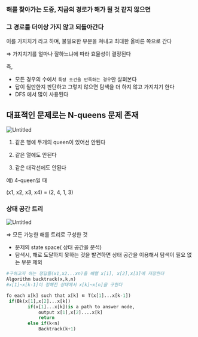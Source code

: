 ### 해를 찾아가는 도중, 지금의 경로가 해가 될 것 같지 않으면

### 그 경로를 더이상 가지 않고 되돌아간다

이를 가지치기 라고 하며, 불필요한 부분을 쳐내고 최대한 올바른 쪽으로 간다

⇒ 가지치기를 얼마나 잘하느냐에 따라 효율성이 결정된다 

즉,

- 모든 경우의 수에서 `특정 조건을 만족하는 경우`만 살펴본다
- 답이 될만한지 판단하고 그렇지 않으면 탐색을 더 하지 않고 가지치기 한다
- DFS 에서 많이 사용된다

## 대표적인 문제로는 N-queens 문제 존재

![Untitled](https://s3-us-west-2.amazonaws.com/secure.notion-static.com/b5f3b087-061c-451c-99ba-1a20ca77b6a0/Untitled.png)

1) 같은 행에 두개의 queen이 있어선 안된다

2) 같은 열에도 안된다 

3) 같은 대각선에도 안된다 

예) 4-queen일 때

(x1, x2, x3, x4) = (2, 4, 1, 3)

### 상태 공간 트리

![Untitled](https://s3-us-west-2.amazonaws.com/secure.notion-static.com/95b0586c-abaf-4922-9fde-a55a31388c84/Untitled.png)

⇒ 모든 가능한 해를 트리로 구성한 것

- 문제의 state space( 상태 공간을 분석)
- 탐색시, 해로 도달하지 못하는 것을 발견하면 상태 공간을 이용해서 탐색이 필요 없는 부분 제외

```python
#구하고자 하는 정답들(x1,x2...xn)을 배열 x[1], x[2],x[3]에 저장한다
Algorithm backtrack(x,k,n)
#x[1]~x[k-1]이 정해진 상태에서 x[k]~x[n]을 구한다

fo each x[k] such that x[k] ㅌ T(x[1]...x[k-1])
 if(Bk(x[1],x[2]...x[k])
		if(x[1]...x[k])is a path to answer node,
			output x[1],x[2]....x[k]
			return
		else if(k<n)
			Backtrack(k+1)
```